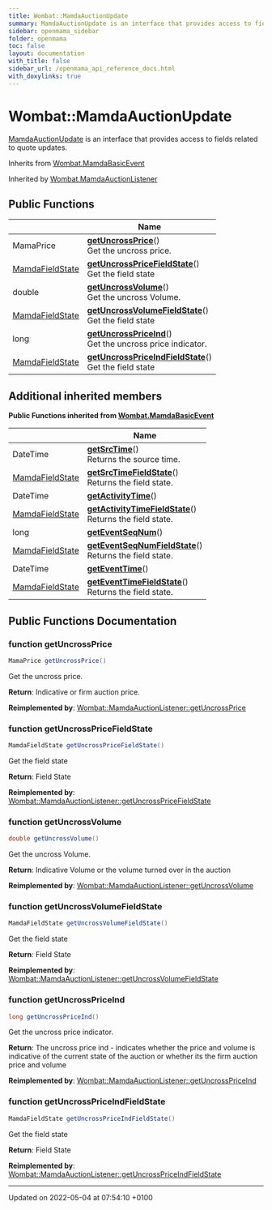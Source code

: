 ```yaml
---
title: Wombat::MamdaAuctionUpdate
summary: MamdaAuctionUpdate is an interface that provides access to fields related to quote updates. 
sidebar: openmama_sidebar
folder: openmama
toc: false
layout: documentation
with_title: false
sidebar_url: /openmama_api_reference_docs.html
with_doxylinks: true
---
```


# Wombat::MamdaAuctionUpdate



[MamdaAuctionUpdate]() is an interface that provides access to fields related to quote updates. 

Inherits from [Wombat.MamdaBasicEvent](interfaceWombat_1_1MamdaBasicEvent.html)

Inherited by [Wombat.MamdaAuctionListener](classWombat_1_1MamdaAuctionListener.html)

## Public Functions

|                | Name           |
| -------------- | -------------- |
| MamaPrice | **[getUncrossPrice](interfaceWombat_1_1MamdaAuctionUpdate.html#function-getuncrossprice)**()<br>Get the uncross price.  |
| [MamdaFieldState](namespaceWombat.html#enum-mamdafieldstate) | **[getUncrossPriceFieldState](interfaceWombat_1_1MamdaAuctionUpdate.html#function-getuncrosspricefieldstate)**()<br>Get the field state  |
| double | **[getUncrossVolume](interfaceWombat_1_1MamdaAuctionUpdate.html#function-getuncrossvolume)**()<br>Get the uncross Volume.  |
| [MamdaFieldState](namespaceWombat.html#enum-mamdafieldstate) | **[getUncrossVolumeFieldState](interfaceWombat_1_1MamdaAuctionUpdate.html#function-getuncrossvolumefieldstate)**()<br>Get the field state  |
| long | **[getUncrossPriceInd](interfaceWombat_1_1MamdaAuctionUpdate.html#function-getuncrosspriceind)**()<br>Get the uncross price indicator.  |
| [MamdaFieldState](namespaceWombat.html#enum-mamdafieldstate) | **[getUncrossPriceIndFieldState](interfaceWombat_1_1MamdaAuctionUpdate.html#function-getuncrosspriceindfieldstate)**()<br>Get the field state  |

## Additional inherited members

**Public Functions inherited from [Wombat.MamdaBasicEvent](interfaceWombat_1_1MamdaBasicEvent.html)**

|                | Name           |
| -------------- | -------------- |
| DateTime | **[getSrcTime](interfaceWombat_1_1MamdaBasicEvent.html#function-getsrctime)**()<br>Returns the source time.  |
| [MamdaFieldState](namespaceWombat.html#enum-mamdafieldstate) | **[getSrcTimeFieldState](interfaceWombat_1_1MamdaBasicEvent.html#function-getsrctimefieldstate)**()<br>Returns the field state.  |
| DateTime | **[getActivityTime](interfaceWombat_1_1MamdaBasicEvent.html#function-getactivitytime)**() |
| [MamdaFieldState](namespaceWombat.html#enum-mamdafieldstate) | **[getActivityTimeFieldState](interfaceWombat_1_1MamdaBasicEvent.html#function-getactivitytimefieldstate)**()<br>Returns the field state.  |
| long | **[getEventSeqNum](interfaceWombat_1_1MamdaBasicEvent.html#function-geteventseqnum)**() |
| [MamdaFieldState](namespaceWombat.html#enum-mamdafieldstate) | **[getEventSeqNumFieldState](interfaceWombat_1_1MamdaBasicEvent.html#function-geteventseqnumfieldstate)**()<br>Returns the field state.  |
| DateTime | **[getEventTime](interfaceWombat_1_1MamdaBasicEvent.html#function-geteventtime)**() |
| [MamdaFieldState](namespaceWombat.html#enum-mamdafieldstate) | **[getEventTimeFieldState](interfaceWombat_1_1MamdaBasicEvent.html#function-geteventtimefieldstate)**()<br>Returns the field state.  |


## Public Functions Documentation

### function getUncrossPrice

```csharp
MamaPrice getUncrossPrice()
```

Get the uncross price. 

**Return**: Indicative or firm auction price. 

**Reimplemented by**: [Wombat::MamdaAuctionListener::getUncrossPrice](classWombat_1_1MamdaAuctionListener.html#function-getuncrossprice)


### function getUncrossPriceFieldState

```csharp
MamdaFieldState getUncrossPriceFieldState()
```

Get the field state 

**Return**: Field State

**Reimplemented by**: [Wombat::MamdaAuctionListener::getUncrossPriceFieldState](classWombat_1_1MamdaAuctionListener.html#function-getuncrosspricefieldstate)


### function getUncrossVolume

```csharp
double getUncrossVolume()
```

Get the uncross Volume. 

**Return**: Indicative Volume or the volume turned over in the auction

**Reimplemented by**: [Wombat::MamdaAuctionListener::getUncrossVolume](classWombat_1_1MamdaAuctionListener.html#function-getuncrossvolume)


### function getUncrossVolumeFieldState

```csharp
MamdaFieldState getUncrossVolumeFieldState()
```

Get the field state 

**Return**: Field State

**Reimplemented by**: [Wombat::MamdaAuctionListener::getUncrossVolumeFieldState](classWombat_1_1MamdaAuctionListener.html#function-getuncrossvolumefieldstate)


### function getUncrossPriceInd

```csharp
long getUncrossPriceInd()
```

Get the uncross price indicator. 

**Return**: The uncross price ind - indicates whether the price and volume is indicative of the current state of the auction or whether its the firm auction price and volume 

**Reimplemented by**: [Wombat::MamdaAuctionListener::getUncrossPriceInd](classWombat_1_1MamdaAuctionListener.html#function-getuncrosspriceind)


### function getUncrossPriceIndFieldState

```csharp
MamdaFieldState getUncrossPriceIndFieldState()
```

Get the field state 

**Return**: Field State

**Reimplemented by**: [Wombat::MamdaAuctionListener::getUncrossPriceIndFieldState](classWombat_1_1MamdaAuctionListener.html#function-getuncrosspriceindfieldstate)


-------------------------------

Updated on 2022-05-04 at 07:54:10 +0100